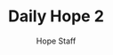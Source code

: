 ---
image: /assets/img/daily-hope-default-artwork.png
title: Daily Hope 2
number: 2
categories:
  - Daily Hope
author: Hope Staff
notes: Daily Hope 2
embed: >-
  <iframe style="border-radius:12px" src="https://open.spotify.com/embed/episode/1qzPx0NpJbnIuiggSayUWg?utm_source=generator" width="100%" height="352" frameBorder="0" allowfullscreen="" allow="autoplay; clipboard-write; encrypted-media; fullscreen; picture-in-picture" loading="lazy"></iframe>
---